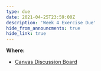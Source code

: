 ```yaml
---
type: due
date: 2021-04-25T23:59:00Z
description: 'Week 4 Exercise Due'
hide_from_announcments: true
hide_link: true
---
```

**Where:** 
- [Canvas Discussion Board](https://canvas.uw.edu/courses/1465297/discussion_topics/6184508)
